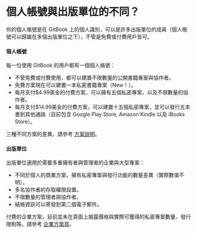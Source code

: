 # 個人帳號與出版單位的不同？

你的個人帳號是在 GitBook 上的個人識別，可以是許多出版單位的成員（個人帳號可以歸屬在多個出版單位之下），不管是免費或付費用戶皆可。

#### 個人帳號

每一位使用 GitBook 的用戶都有一個個人帳號：

* 不管免費或付費使用，都可以建置不限數量的公開書籍專案與協作者。
* 免費方案現在可以建置一本私密書籍專案（New！）。
* 每月支付$4.99美金的付費方案，可以擁有五個私密專案，以及不限數量的協作者。
* 每月支付$14.99美金的付費方案，可以建置十五個私密專案，並可以發行五本書到其他通路（目前包含 Google Play Store, Amazon Kindle 以及 iBooks Store）。

三種不同方案的差異，請參考 [方案說明](https://www.gitbook.com/pricing)。

#### 出版單位

出版單位適用於需要多重擁有者與管理者的企業與大型專案：

* 不同於個人的商業方案，擁有私密專案與發行功能的數量差異（實際數值不明）。
* 多名協作者的存取權限設置。
* 不限數量的管理者與協作者。
* 結帳資訊可以寄發到第二個電子郵件。

付費的企業方案，目前並未在頁面上揭露價格與實際可獲得的私密專案數量、發行限制等。請參考 [企業方案頁](https://www.gitbook.com/enterprise)。
